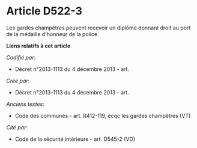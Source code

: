 # Article D522-3

Les gardes champêtres peuvent recevoir un diplôme donnant droit au port de la médaille d'honneur de la police.

**Liens relatifs à cet article**

_Codifié par_:

  - Décret n°2013-1113 du 4 décembre 2013 - art.

_Créé par_:

  - Décret n°2013-1113 du 4 décembre 2013 - art.

_Anciens textes_:

  - Code des communes - art. R412-119, ecqc les gardes champêtres (VT)

_Cité par_:

  - Code de la sécurité intérieure - art. D545-2 (VD)
